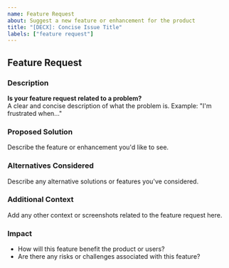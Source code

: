 ```yaml
---
name: Feature Request
about: Suggest a new feature or enhancement for the product
title: "[DECX]: Concise Issue Title"
labels: ["feature request"]
---
```


## Feature Request

### Description

**Is your feature request related to a problem?**  
A clear and concise description of what the problem is. Example: "I'm frustrated when..."

### Proposed Solution

Describe the feature or enhancement you'd like to see.

### Alternatives Considered

Describe any alternative solutions or features you've considered.

### Additional Context

Add any other context or screenshots related to the feature request here.

### Impact

- How will this feature benefit the product or users?
- Are there any risks or challenges associated with this feature?
